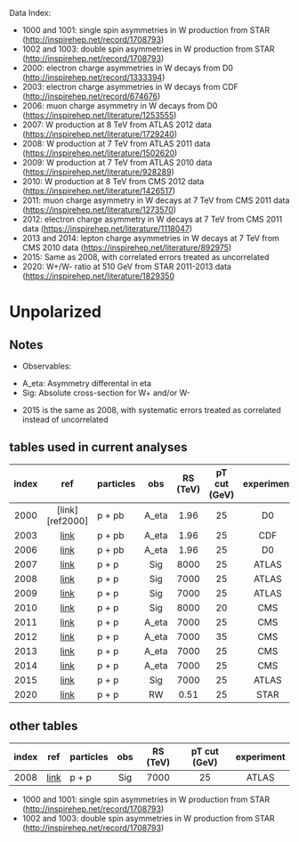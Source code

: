 Data Index:

- 1000 and 1001: single spin asymmetries in W production from STAR (http://inspirehep.net/record/1708793)
- 1002 and 1003: double spin asymmetries in W production from STAR (http://inspirehep.net/record/1708793)
- 2000: electron charge asymmetries in W decays from D0 (http://inspirehep.net/record/1333394)
- 2003: electron charge asymmetries in W decays from CDF (http://inspirehep.net/record/674676)
- 2006: muon charge asymmetry in W decays from D0 (https://inspirehep.net/literature/1253555)
- 2007: W production at 8 TeV from ATLAS 2012 data (https://inspirehep.net/literature/1729240)
- 2008: W production at 7 TeV from ATLAS 2011 data (https://inspirehep.net/literature/1502620)
- 2009: W production at 7 TeV from ATLAS 2010 data (https://inspirehep.net/literature/928289)
- 2010: W production at 8 TeV from CMS 2012 data (https://inspirehep.net/literature/1426517)
- 2011: muon charge asymmetry in W decays at 7 TeV from CMS 2011 data (https://inspirehep.net/literature/1273570)
- 2012: electron charge asymmetry in W decays at 7 TeV from CMS 2011 data (https://inspirehep.net/literature/1118047)
- 2013 and 2014: lepton charge asymmetries in W decays at 7 TeV from CMS 2010 data (https://inspirehep.net/literature/892975)
- 2015: Same as 2008, with correlated errors treated as uncorrelated
- 2020: W+/W- ratio at 510 GeV from STAR 2011-2013 data (https://inspirehep.net/literature/1829350

# Unpolarized

## Notes

* Observables: 
- A_eta: Asymmetry differental in eta
- Sig:   Absolute cross-section for W+ and/or W-
* 2015 is the same as 2008, with systematic errors treated as correlated instead of uncorrelated

## tables used in current analyses

| index | ref                    | particles | obs       | RS (TeV)  | pT cut (GeV) | experiment   | 
| :--:  | :--:                   | :--       | :--:      | :--:      | :--:         | :--:         | 
| 2000  | [link][ref2000]        | p + pb    | A_eta     | 1.96      | 25           | D0           | 
| 2003  | [link][ref2003]        | p + pb    | A_eta     | 1.96      | 25           | CDF          | 
| 2006  | [link][ref2006]        | p + pb    | A_eta     | 1.96      | 25           | D0           | 
| 2007  | [link][ref2007]        | p + p     | Sig       | 8000      | 25           | ATLAS        | 
| 2008  | [link][ref2008/2015]   | p + p     | Sig       | 7000      | 25           | ATLAS        | 
| 2009  | [link][ref2009]        | p + p     | Sig       | 7000      | 25           | ATLAS        | 
| 2010  | [link][ref2010]        | p + p     | Sig       | 8000      | 20           | CMS          | 
| 2011  | [link][ref2011]        | p + p     | A_eta     | 7000      | 25           | CMS          | 
| 2012  | [link][ref2012]        | p + p     | A_eta     | 7000      | 35           | CMS          | 
| 2013  | [link][ref2013-2014]   | p + p     | A_eta     | 7000      | 25           | CMS          | 
| 2014  | [link][ref2013-2014]   | p + p     | A_eta     | 7000      | 25           | CMS          | 
| 2015  | [link][ref2008/2015]   | p + p     | Sig       | 7000      | 25           | ATLAS        | 
| 2020  | [link][ref2020]        | p + p     | RW        | 0.51      | 25           | STAR         | 

## other tables

| index | ref                    | particles | obs       | RS (TeV)  | pT cut (GeV) | experiment   | 
| :--:  | :--:                   | :--       | :--:      | :--:      | :--:         | :--:         | 
| 2008  | [link][ref2008/2015]   | p + p     | Sig       | 7000      | 25           | ATLAS        | 
 


[ref2000-2002]: http://inspirehep.net/record/1333394 
[ref2003]:      http://inspirehep.net/record/674676
[ref2006]:      https://inspirehep.net/literature/1253555
[ref2007]:      https://inspirehep.net/literature/1729240
[ref2008/2015]: https://inspirehep.net/literature/1502620
[ref2009]:      https://inspirehep.net/literature/928289
[ref2010]:      https://inspirehep.net/literature/1426517
[ref2011]:      https://inspirehep.net/literature/1273570
[ref2012]:      https://inspirehep.net/literature/1118047
[ref2013-2014]: https://inspirehep.net/literature/892975
[ref2020]:      https://inspirehep.net/literature/1829350

- 1000 and 1001: single spin asymmetries in W production from STAR (http://inspirehep.net/record/1708793)
- 1002 and 1003: double spin asymmetries in W production from STAR (http://inspirehep.net/record/1708793)










